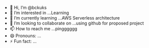 - 👋 Hi, I’m @bckuks
- 👀 I’m interested in ...Learning
- 🌱 I’m currently learning ...AWS Serverless architecture
- 💞️ I’m looking to collaborate on ...using github for proposed project
- 📫 How to reach me ...pingggggg
- 😄 Pronouns: ...
- ⚡ Fun fact: ...

<!---
bckuks/bckuks is a ✨ special ✨ repository because its `README.md` (this file) appears on your GitHub profile.
You can click the Preview link to take a look at your changes.
--->
